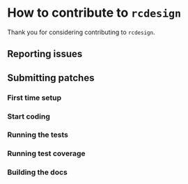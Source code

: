 # How to contribute to `rcdesign`
Thank you for considering contributing to `rcdesign`.

## Reporting issues


## Submitting patches

### First time setup


### Start coding


### Running the tests


### Running test coverage


### Building the docs


